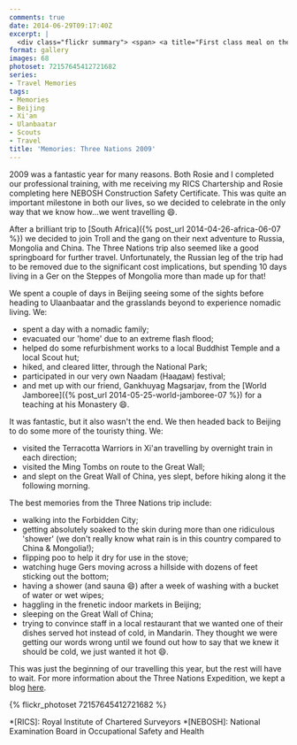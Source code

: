 ```yaml
---
comments: true
date: 2014-06-29T09:17:40Z
excerpt: |
  <div class="flickr summary"> <span> <a title="First class meal on the plane to China :-)" href="//farm4.staticflickr.com/3906/14345390860_983023d663_b.jpg" class="image cboxElement" rel="gallery4"><img src="//farm4.staticflickr.com/3906/14345390860_983023d663_q.jpg" alt="First class meal on the plane to China :-)"></a> <a title="View on Flickr" href="//www.flickr.com/photos/richard-perry/14345390860/" class="flickrlink"> </a> </span> <span> <a title="Our first meal in Beijing" href="//farm6.staticflickr.com/5314/14345459298_04dff86f27_b.jpg" class="image cboxElement" rel="gallery4"><img src="//farm6.staticflickr.com/5314/14345459298_04dff86f27_q.jpg" alt="Our first meal in Beijing"></a> <a title="View on Flickr" href="//www.flickr.com/photos/richard-perry/14345459298/" class="flickrlink"> </a> </span> <span> <a title="Chickens Feet" href="//farm4.staticflickr.com/3878/14508920386_67925875e1_b.jpg" class="image cboxElement" rel="gallery4"><img src="//farm4.staticflickr.com/3878/14508920386_67925875e1_q.jpg" alt="Chickens Feet"></a> <a title="View on Flickr" href="//www.flickr.com/photos/richard-perry/14508920386/" class="flickrlink"> </a> </span> <span> <a title="Our Hotel in Beijing" href="//farm3.staticflickr.com/2924/14530575834_4aa7b454dd_b.jpg" class="image cboxElement" rel="gallery4"><img src="//farm3.staticflickr.com/2924/14530575834_4aa7b454dd_q.jpg" alt="Our Hotel in Beijing"></a> <a title="View on Flickr" href="//www.flickr.com/photos/richard-perry/14530575834/" class="flickrlink"> </a> </span> <span> <a title="First Glimpse of the Forbidden City" href="//farm4.staticflickr.com/3840/14528650171_61a0886433_b.jpg" class="image cboxElement" rel="gallery4"><img src="//farm4.staticflickr.com/3840/14528650171_61a0886433_q.jpg" alt="First Glimpse of the Forbidden City"></a> <a title="View on Flickr" href="//www.flickr.com/photos/richard-perry/14528650171/" class="flickrlink"> </a> </span> <span> <a title="Shaking Hands with an Imitation Terracotta Warrior in the Silk Market" href="//farm3.staticflickr.com/2900/14345580837_e8604a24f3_b.jpg" class="image cboxElement" rel="gallery4"><img src="//farm3.staticflickr.com/2900/14345580837_e8604a24f3_q.jpg" alt="Shaking Hands with an Imitation Terracotta Warrior in the Silk Market"></a> <a title="View on Flickr" href="//www.flickr.com/photos/richard-perry/14345580837/" class="flickrlink"> </a> </span> <span> <a title="Jew's Ear Juice?!?!?!" href="//farm3.staticflickr.com/2896/14345433759_1976dd6d12_b.jpg" class="image cboxElement" rel="gallery4"><img src="//farm3.staticflickr.com/2896/14345433759_1976dd6d12_q.jpg" alt="Jew's Ear Juice?!?!?!"></a> <a title="View on Flickr" href="//www.flickr.com/photos/richard-perry/14345433759/" class="flickrlink"> </a> </span> <span> <a title="Beijing Hot Pot" href="//farm4.staticflickr.com/3902/14345470488_8cf63357e9_b.jpg" class="image cboxElement" rel="gallery4"><img src="//farm4.staticflickr.com/3902/14345470488_8cf63357e9_q.jpg" alt="Beijing Hot Pot"></a> <a title="View on Flickr" href="//www.flickr.com/photos/richard-perry/14345470488/" class="flickrlink"> </a> </span> </div>
format: gallery
images: 68
photoset: 72157645412721682
series:
- Travel Memories
tags:
- Memories
- Beijing
- Xi'an
- Ulanbaatar
- Scouts
- Travel
title: 'Memories: Three Nations 2009'
---
```


2009 was a fantastic year for many reasons. Both Rosie and I completed our professional training, 
with me receiving my RICS Chartership and Rosie completing here NEBOSH Construction Safety
Certificate. This was quite an important milestone in both our lives, so we decided to celebrate in
the only way that we know how...we went travelling :smile:.

After a brilliant trip to [South Africa]({% post_url 2014-04-26-africa-06-07 %}) we decided to join
Troll and the gang on their next adventure to Russia, Mongolia and China. The Three Nations trip
also seemed like a good springboard for further travel. Unfortunately, the Russian leg of the trip
had to be removed due to the significant cost implications, but spending 10 days living in a Ger on
the Steppes of Mongolia more than made up for that!

We spent a couple of days in Beijing seeing some of the sights before heading to Ulaanbaatar and the
grasslands beyond to experience nomadic living. We:

 * spent a day with a nomadic family;
 * evacuated our 'home' due to an extreme flash flood;
 * helped do some refurbishment works to a local Buddhist Temple and a local Scout hut;
 * hiked, and cleared litter, through the National Park;
 * participated in our very own Naadam (Наадам) festival;
 * and met up with our friend, Gankhuyag Magsarjav, from the 
   [World Jamboree]({% post_url 2014-05-25-world-jamboree-07 %}) for a teaching at his Monastery
   :smile:.

It was fantastic, but it also wasn't the end. We then headed back to Beijing to do some more of the
touristy thing. We:

 * visited the Terracotta Warriors in Xi'an travelling by overnight train in each direction;
 * visited the Ming Tombs on route to the Great Wall;
 * and slept on the Great Wall of China, yes slept, before hiking along it the following morning.

The best memories from the Three Nations trip include:

 * walking into the Forbidden City;
 * getting absolutely soaked to the skin during more than one ridiculous 'shower' (we don't really
   know what rain is in this country compared to China & Mongolia!);
 * flipping poo to help it dry for use in the stove;
 * watching huge Gers moving across a hillside with dozens of feet sticking out the bottom;
 * having a shower (and sauna :smile:) after a week of washing with a bucket of water or wet wipes;
 * haggling in the frenetic indoor markets in Beijing;
 * sleeping on the Great Wall of China;
 * trying to convince staff in a local restaurant that we wanted one of their dishes served hot
   instead of cold, in Mandarin. They thought we were getting our words wrong until we found out how
   to say that we knew it should be cold, we just wanted it hot :smile:.

This was just the beginning of our travelling this year, but the rest will have to wait. For more
information about the Three Nations Expedition, we kept a blog [here][3n].

{% flickr_photoset 72157645412721682 %}

*[RICS]: Royal Institute of Chartered Surveyors
*[NEBOSH]: National Examination Board in Occupational Safety and Health

[3n]: //travel.perry-online.me.uk/china-2009/three-nations/